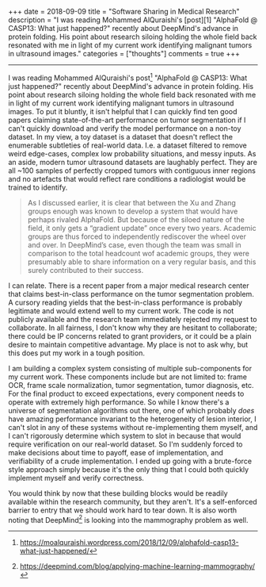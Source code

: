 +++
date = 2018-09-09
title = "Software Sharing in Medical Research"
description = "I was reading Mohammed AlQuraishi's [post][1] \"AlphaFold @ CASP13: What just happened?\" recently about DeepMind's advance in protein folding. His point about research siloing holding the whole field back resonated with me in light of my current work identifying malignant tumors in ultrasound images."
categories = ["thoughts"]
comments = true
+++

<hr>

I was reading Mohammed AlQuraishi's post[^1] "AlphaFold @ CASP13: What just happened?" recently about DeepMind's advance in protein folding. His point about research siloing holding the whole field back resonated with me in light of my current work identifying malignant tumors in ultrasound images. To put it bluntly, it isn't helpful that I can quickly find ten good papers claiming state-of-the-art performance on tumor segmentation if I can't quickly download and verify the model performance on a non-toy dataset. In my view, a toy dataset is a dataset that doesn't reflect the enumerable subtleties of real-world data. I.e. a dataset filtered to remove weird edge-cases, complex low probability situations, and messy inputs. As an aside, modern tumor ultrasound datasets are laughably perfect. They are all ~100 samples of perfectly cropped tumors with contiguous inner regions and no artefacts that would reflect rare conditions a radiologist would be trained to identify.

> As I discussed earlier, it is clear that between the Xu and Zhang groups enough was known to develop a system that would have perhaps rivaled AlphaFold. But because of the siloed nature of the field, it only gets a “gradient update” once every two years. Academic groups are thus forced to independently rediscover the wheel over and over. In DeepMind’s case, even though the team was small in comparison to the total headcount wof academic groups, they were presumably able to share information on a very regular basis, and this surely contributed to their success.

I can relate. There is a recent paper from a major medical research center that claims best-in-class performance on the tumor segmentation problem. A cursory reading yields that the best-in-class performance is probably legitimate and would extend well to my current work. The code is not publicly available and the research team immediately rejected my request to collaborate. In all fairness, I don't know why they are hesitant to collaborate; there could be IP concerns related to grant providers, or it could be a plain desire to maintain competitive advantage. My place is not to ask why, but this does put my work in a tough position.

I am building a complex system consisting of multiple sub-components for my current work. These components include but are not limited to: frame OCR, frame scale normalization, tumor segmentation, tumor diagnosis, etc. For the final product to exceed expectations, every component needs to operate with extremely high performance. So while I know there's a universe of segmentation algorithms out there, one of which probably _does_ have amazing performance invariant to the heterogeneity of lesion interior, I can't slot in any of these systems without re-implementing them myself, and I can't rigorously determine which system to slot in because that would require verification on our real-world dataset. So I'm suddenly forced to make decisions about time to payoff, ease of implementation, and verifiability of a crude implementation. I ended up going with a brute-force style approach simply because it's the only thing that I could both quickly implement myself and verify correctness. 

You would think by now that these building blocks would be readily available within the research community, but they aren't. It's a self-enforced barrier to entry that we should work hard to tear down. It is also worth noting that DeepMind[^2] is looking into the mammography problem as well.

[^1]: https://moalquraishi.wordpress.com/2018/12/09/alphafold-casp13-what-just-happened/

[^2]: https://deepmind.com/blog/applying-machine-learning-mammography/